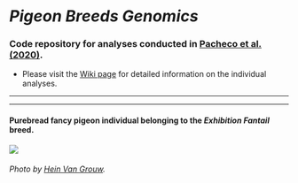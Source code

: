 # _Pigeon Breeds Genomics_

### Code repository for analyses conducted in [Pacheco et al. (2020)](https://academic.oup.com/gbe/article/12/3/136/5735467).

- Please visit the [Wiki page](https://github.com/layka-pacheco/PigeonBreedsGenomics/wiki) for detailed information on the individual analyses.
***
***

#### Purebread fancy pigeon individual belonging to the _Exhibition Fantail_ breed.
![](https://github.com/layka-pacheco/PigeonBreedsGenomics/blob/main/PBG--Pipeline/PBG--GitHubAuxiliaryFiles/PBG--RepositoryImage.jpg)
###### Photo by [Hein Van Grouw](https://www.nhm.ac.uk/our-science/departments-and-staff/staff-directory/hein-van%20grouw.html).
